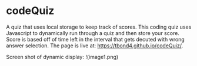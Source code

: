 # codeQuiz
A quiz that uses local storage to keep track of scores.
This coding quiz uses Javascript to dynamically run through a quiz and then store your score. Score is based off of time left in the interval that gets decuted with wrong answer selection. The page is live at: https://tbond4.github.io/codeQuiz/.

Screen shot of dynamic display: !(image1.png)